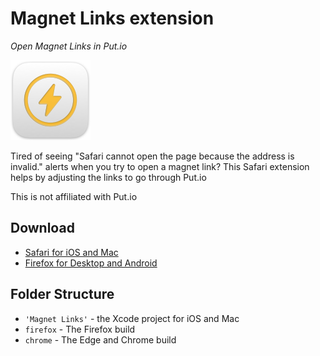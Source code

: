 # Magnet Links extension

_Open Magnet Links in Put.io_

![icon][icon]

Tired of seeing "Safari cannot open the page because the address is invalid." alerts when you try to open a magnet link? This Safari extension helps by adjusting the links to go through Put.io

This is not affiliated with Put.io


## Download

- [Safari for iOS and Mac](https://apps.apple.com/us/app/magnet-links/id1598258908)
- [Firefox for Desktop and Android](https://addons.mozilla.org/en-US/firefox/addon/magnet-links/)


## Folder Structure

- `'Magnet Links'` - the Xcode project for iOS and Mac
- `firefox` - The Firefox build
- `chrome` - The Edge and Chrome build


[icon]: https://github.com/girlfriend-technology/magnet-links-extension/raw/main/Magnet%20Links/Shared%20(Extension)/Resources/images/icon-128.png "App Icon"
